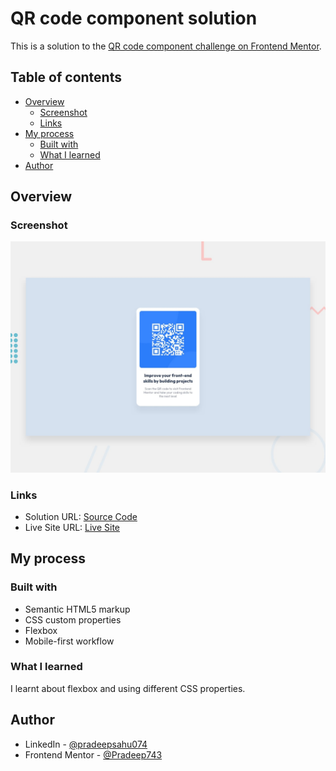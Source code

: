 # QR code component solution

This is a solution to the [QR code component challenge on Frontend Mentor](https://www.frontendmentor.io/challenges/qr-code-component-iux_sIO_H).

## Table of contents

- [Overview](#overview)
  - [Screenshot](#screenshot)
  - [Links](#links)
- [My process](#my-process)
  - [Built with](#built-with)
  - [What I learned](#what-i-learned)
- [Author](#author)


## Overview

### Screenshot

![](./design/desktop-preview.jpg)

### Links

- Solution URL: [Source Code](https://github.com/Pradeep743/Challenge-QR-Code-component)
- Live Site URL: [Live Site](https://pradeep743.github.io/Challenge-QR-Code-component/)

## My process

### Built with

- Semantic HTML5 markup
- CSS custom properties
- Flexbox
- Mobile-first workflow

### What I learned

I learnt about flexbox and using different CSS properties.

## Author

- LinkedIn - [@pradeepsahu074](https://www.linkedin.com/in/pradeepsahu074/)
- Frontend Mentor - [@Pradeep743](https://www.frontendmentor.io/profile/Pradeep743)
